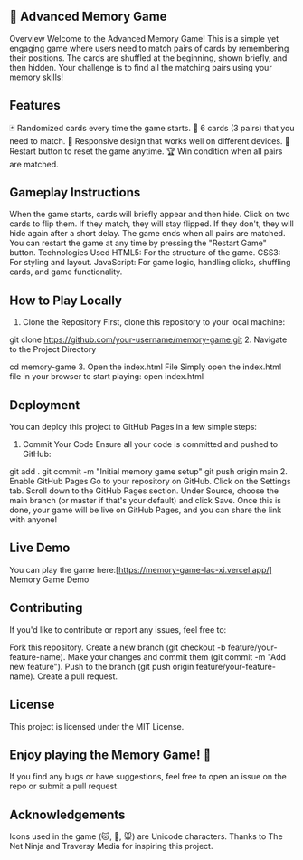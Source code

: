 ## 🧠 Advanced Memory Game
Overview
Welcome to the Advanced Memory Game! This is a simple yet engaging game where users need to match pairs of cards by remembering their positions. The cards are shuffled at the beginning, shown briefly, and then hidden. Your challenge is to find all the matching pairs using your memory skills!

## Features
🃏 Randomized cards every time the game starts.
🧩 6 cards (3 pairs) that you need to match.
🎯 Responsive design that works well on different devices.
🔄 Restart button to reset the game anytime.
🏆 Win condition when all pairs are matched.

## Gameplay Instructions
When the game starts, cards will briefly appear and then hide.
Click on two cards to flip them. If they match, they will stay flipped. If they don't, they will hide again after a short delay.
The game ends when all pairs are matched.
You can restart the game at any time by pressing the "Restart Game" button.
Technologies Used
HTML5: For the structure of the game.
CSS3: For styling and layout.
JavaScript: For game logic, handling clicks, shuffling cards, and game functionality.

## How to Play Locally
1. Clone the Repository
First, clone this repository to your local machine:


git clone https://github.com/your-username/memory-game.git
2. Navigate to the Project Directory

cd memory-game
3. Open the index.html File
Simply open the index.html file in your browser to start playing:
open index.html

## Deployment
You can deploy this project to GitHub Pages in a few simple steps:

1. Commit Your Code
Ensure all your code is committed and pushed to GitHub:


git add .
git commit -m "Initial memory game setup"
git push origin main
2. Enable GitHub Pages
Go to your repository on GitHub.
Click on the Settings tab.
Scroll down to the GitHub Pages section.
Under Source, choose the main branch (or master if that's your default) and click Save.
Once this is done, your game will be live on GitHub Pages, and you can share the link with anyone!

## Live Demo
You can play the game here:[https://memory-game-lac-xi.vercel.app/] Memory Game Demo

## Contributing
If you'd like to contribute or report any issues, feel free to:

Fork this repository.
Create a new branch (git checkout -b feature/your-feature-name).
Make your changes and commit them (git commit -m "Add new feature").
Push to the branch (git push origin feature/your-feature-name).
Create a pull request.
## License
This project is licensed under the MIT License.

## Enjoy playing the Memory Game! 🎉
If you find any bugs or have suggestions, feel free to open an issue on the repo or submit a pull request.

## Acknowledgements
Icons used in the game (🐱, 🐶, 🐭) are Unicode characters.
Thanks to The Net Ninja and Traversy Media for inspiring this project.
